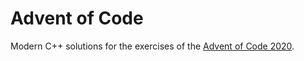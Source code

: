 # Advent of Code

Modern C++ solutions for the exercises of the [Advent of Code 2020](https://adventofcode.com/2020).